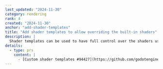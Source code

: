 ```yaml
---
last_updated: "2024-11-30"
category: rendering
rank: 4
created: "2024-11-30"
anchor: "add-shader-templates"
title: "Add shader templates to allow overriding the built-in shaders"
description: |
  Shader templates can be used to have full control over the shaders used to render your assets. This allows you to both optimize your shader by removing unnecessary parts and to dramatically change your shader by adding custom behavior.
details:
  - type: prs
    content: |
      - [Custom shader templates #94427](https://github.com/godotengine/godot/pull/94427)
---
```


